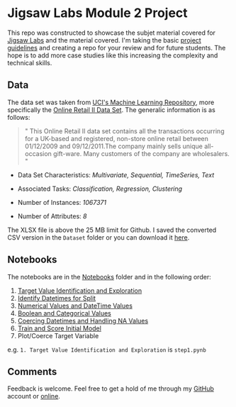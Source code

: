 # Jigsaw Labs Module 2 Project

This repo was constructed to showcase the subjet material covered for [Jigsaw Labs](https://www.jigsawlabs.io/) and the material covered. I'm taking the basic [project guidelines](https://github.com/ludawg44/jigsawlabs/blob/master/03May20_Module%202%20Projects.ipynb) and creating a repo for your review and for future students. The hope is to add more case studies like this increasing the complexity and technical skills.

## Data
The data set was taken from [UCI's Machine Learning Repository](http://archive.ics.uci.edu/ml/index.php), more specifically the [Online Retail II Data Set](http://archive.ics.uci.edu/ml/index.php). The generalic information is as follows:

> " This Online Retail II data set contains all the transactions occurring for a UK-based and registered, non-store online retail between 01/12/2009 and 09/12/2011.The company mainly sells unique all-occasion gift-ware. Many customers of the company are wholesalers. "

* Data Set Characteristics: *Multivariate, Sequential, TimeSeries, Text*

* Associated Tasks: *Classification, Regression, Clustering*

* Number of Instances: *1067371*

* Number of Attributes: *8*

The XLSX file is above the 25 MB limit for Github. I saved the converted CSV version in the `Dataset` folder or you can download it [here](http://archive.ics.uci.edu/ml/machine-learning-databases/00502/). 

## Notebooks

The notebooks are in the [Notebooks](https://github.com/ludawg44/module2_project/tree/master/Notebooks) folder and in the following order: 

1. [Target Value Identification and Exploration](https://github.com/ludawg44/module2_project/blob/master/Notebooks/step1.ipynb)
2. [Identify Datetimes for Split](https://github.com/ludawg44/module2_project/blob/master/Notebooks/step2.ipynb)
3. [Numerical Values and DateTime Values](https://github.com/ludawg44/module2_project/blob/master/Notebooks/step3.ipynb)
4. [Boolean and Categorical Values](https://github.com/ludawg44/module2_project/blob/master/Notebooks/step4.ipynb)
5. [Coercing Datetimes and Handling NA Values](https://github.com/ludawg44/module2_project/blob/master/Notebooks/step5.ipynb)
6. [Train and Score Initial Model](https://github.com/ludawg44/module2_project/blob/master/Notebooks/step6.ipynb)
7. Plot/Coerce Target Variable 

e.g. `1. Target Value Identification and Exploration` is `step1.pynb`


## Comments

Feedback is welcome. Feel free to get a hold of me through my [GitHub](https://github.com/ludawg44) account or [online](https://luisverajr.com/).

